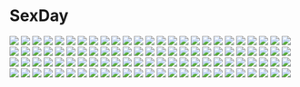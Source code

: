 # SexDay
![](https://konachan.com/jpeg/e52b564a09ec8af25e7c0b4ac1b03afb/Konachan.com%20-%20261531%20blonde_hair%20breasts%20cleavage%20close%20gradient%20green_eyes%20idolmaster%20idolmaster_cinderella_girls%20magako%20miyamoto_frederica%20short_hair.jpg)
![](https://konachan.com/jpeg/da258ca43be922634eabc83b1b932748/Konachan.com%20-%20195007%20breasts%20censored%20game_cg%20green_eyes%20long_hair%20minatsuki_arumi%20nipples%20no_bra%20nopan%20orange_hair%20penis%20pussy%20school_uniform%20sex%20suzumura_ema.jpg)
![](https://konachan.com/image/03d765ba0c44eccac9fffbe455015b94/Konachan.com%20-%20275387%20animal%20breasts%20brown_hair%20cleavage%20drink%20fish%20flowers%20katana%20long_hair%20original%20purple_eyes%20sake%20sword%20torii%20umbrella%20water%20weapon%20weiyinji_xsk%20wet.jpg)
![](https://konachan.com/image/e473be7d2d4e77a3e148bc16ad206cca/Konachan.com%20-%20139675%20animal_ears%20brown_eyes%20brown_hair%20escu%3Ade%20food%20game_cg%20gurenka%20kuon_%28gurenka%29%20long_hair%20nagatsuki_fumika%20nekonyan%20red_eyes%20red_hair%20short_hair.jpg)
![](https://konachan.com/image/1580bb77ee3082eed009f4ec1d55fd52/Konachan.com%20-%2022560%20christmas.jpg)
![](https://konachan.com/jpeg/6637c20b0204eea78cf86c629623ef04/Konachan.com%20-%2010271%20garden_%28galge%29%20himemiya_ruri%20hoshino_erika%20rindou_mana.jpg)
![](https://konachan.com/image/26c3f63700dc37b7ad3aad4bba78c740/Konachan.com%20-%2081009%20animal%20barefoot%20black_hair%20blonde_hair%20blue_eyes%20book%20brown_hair%20cat%20dress%20green_eyes%20original%20tako_ashin.jpg)
![](https://konachan.com/image/e6f3838a6276f6c1376eff4ec09dee76/Konachan.com%20-%20197310%20black_hair%20cherry_blossoms%20clouds%20flowers%20japanese_clothes%20kimono%20long_hair%20original%20petals%20sky%20skyt2.jpg)
![](https://konachan.com/jpeg/510445c0ff21bc57719257a7a0c1d2e1/Konachan.com%20-%20287626%20ass%20ass_grab%20blush%20breasts%20demon%20fellatio%20food%20glasses%20handjob%20hat%20horns%20long_hair%20merunyaa%20nipples%20original%20pizza%20signed%20succubus%20tail%20tips%20uniform.jpg)
![](https://konachan.com/image/accc2937a9b52bd09049608af26f07fe/Konachan.com%20-%20213041%20close%20gun%20kawanakajima%20lisa_%28pso2%29%20phantasy_star%20phantasy_star_online%20phantasy_star_online_2%20red_eyes%20robot%20weapon.jpg)
![](https://konachan.com/jpeg/0e1a3e69d2738628bb9e076f7198e28a/Konachan.com%20-%20265137%20ass%20barefoot%20bikini%20blue_hair%20bow%20breasts%20cleavage%20cyan%20food%20group%20hat%20ishimu%20long_hair%20navel%20pink_eyes%20reisen%20seiran%20swimsuit%20tail%20touhou%20twintails.jpg)
![](https://konachan.com/jpeg/e1a0d171de6be3a38b1b8902d95b00a7/Konachan.com%20-%2055731%2077%20blonde_hair%20brown_eyes%20koshimizu_rin%20long_hair%20mikagami_mamizu%20school_uniform.jpg)
![](https://konachan.com/jpeg/63c539e6dcacfb1c13814429f06e7c88/Konachan.com%20-%20186706%20angel%20original%20wings%20yuuki_%28mnm217%29.jpg)
![](https://konachan.com/image/3d95babd819291d0d6507e64d8ba4cb2/Konachan.com%20-%2036747%20blonde_hair%20blue_eyes%20clannad%20genderswap%20school_uniform%20sunohara_youhei%20thighhighs%20zettai_ryouiki.jpg)
![](https://konachan.com/jpeg/818e1a8dd6c1e2b24f7f5a67053f92f7/Konachan.com%20-%20275483%20blue%20blush%20elbow_gloves%20gloves%20kemono_friends%20long_hair%20navel%20signed%20skirt%20tail%20thighhighs%20white_hair%20wings%20yellow_eyes%20zettai_ryouiki.jpg)
![](https://konachan.com/image/a6cc2f0898ae7d0b05d7901c42bf5995/Konachan.com%20-%2061396%20hoshinokaoru%20kuhouin_murasaki%20kure-nai.jpg)
![](https://konachan.com/jpeg/70ad0ba866a85a7090c1d441ee8d5950/Konachan.com%20-%20301625%20barefoot%20blonde_hair%20book%20fuji_choko%20game_cg%20glasses%20headphones%20long_hair%20mugendou_saki%20sleeping%20yumeutsutsu_re%3Amaster.jpg)
![](https://konachan.com/image/f471f11482dd1ab2be1e2244e9c38eab/Konachan.com%20-%20143212%20konoe_subaru%20mayo_chiki%21%20suzutsuki_kanade.jpg)
![](https://konachan.com/jpeg/e187d018e76ca6387519ef69c8d66f0c/Konachan.com%20-%20254572%20animal%20aqua_eyes%20blonde_hair%20gloves%20gun%20hat%20horse%20long_hair%20military%20neko_%28yanshoujie%29%20pantyhose%20skirt%20sky%20spear%20sword%20uniform%20weapon%20windmill.jpg)
![](https://konachan.com/image/0f751ef813f8f1a947bc698e0b82ceef/Konachan.com%20-%2068857%20all_male%20anthropomorphism%20axis_powers_hetalia%20denmark_%28hetalia%29%20finland_%28hetalia%29%20iceland_%28hetalia%29%20male%20norway_%28hetalia%29%20sweden_%28hetalia%29.jpg)
![](https://konachan.com/image/6f6a534ed3e561e2fdc084152a3c3f92/Konachan.com%20-%2016783%20rozen_maiden%20suigintou.jpg)
![](https://konachan.com/jpeg/7f1351471a092e0447df555727621832/Konachan.com%20-%20244809%20male%20mizutani_shizuku%20silhouette%20tonari_no_kaibutsu-kun%20vector%20yoshida_haru.jpg)
![](https://konachan.com/image/bd22e257ca571371a418f34367611c29/Konachan.com%20-%20278817%20all_male%20aqua_eyes%20bike_shorts%20blush%20bow%20braids%20dress%20flowers%20long_hair%20male%20petals%20ponytail%20shorts%20skirt%20skirt_lift%20thighhighs%20tie%20trap%20wristwear.jpg)
![](https://konachan.com/jpeg/8b0ad2d27585aa99a73d6c865942b4a1/Konachan.com%20-%2053821%20close%20komori_kiri%20sayonara_zetsubou_sensei.jpg)
![](https://konachan.com/jpeg/4a7c6778e1f46f2a8329cb5525141a3c/Konachan.com%20-%20138501%20barefoot%20black_hair%20blush%20gokou_ruri%20gradient%20ore_no_imouto_ga_konna_ni_kawaii_wake_ga_nai%20red_eyes%20smile_%28rz%29.jpg)
![](https://konachan.com/image/e7e4bc569ca25548ee17f0ff6a9ff5d6/Konachan.com%20-%20143122%20blonde_hair%20headphones%20short_hair%20third-party_edit%20touhou%20toyosatomimi_no_miko%20weapon.jpg)
![](https://konachan.com/jpeg/a02b4fc9b3043cba27614f7a6f7014c4/Konachan.com%20-%2061893%20empty_x_embryo%20kifune_mio%20kobuichi%20nopan%20yuzusoft.jpg)
![](https://konachan.com/image/b6f64fdfe2e561d40383145c912c4586/Konachan.com%20-%2080506%20ass%20blonde_hair%20blush%20bow%20breasts%20brown_eyes%20brown_hair%20grass%20long_hair%20miko%20nopan%20panties%20panty_pull%20sideboob%20skirt%20touhou%20tree%20underwear.jpg)
![](https://konachan.com/image/7fba2e200e991882d647de426006de8b/Konachan.com%20-%207904%20kagami_kuro%20kodomo_no_jikan%20kokonoe_rin%20loli%20usa_mimi_%28character%29.jpg)
![](https://konachan.com/jpeg/5f30f760a8a533bae098096353641087/Konachan.com%20-%20230481%20aliasing%20aqua_eyes%20blue_hair%20boots%20cube85%20gloves%20goggles%20hat%20kawashiro_nitori%20motorcycle%20short_hair%20shorts%20signed%20socks%20touhou%20twintails.jpg)
![](https://konachan.com/image/af3eacd893ee1619820bab14c286f86c/Konachan.com%20-%209653%20eclair%20kiddy_grade%20lumiere.jpg)
![](https://konachan.com/image/7e1d4797823a84bf7762491083157d63/Konachan.com%20-%2033241%20panties%20tagme%20underwear.jpg)
![](https://konachan.com/image/128b85ff4d0741b89b33c1ab653e1c18/Konachan.com%20-%2028389%20alice_parade%20blonde_hair%20blue_eyes%20game_cg%20itou_noiji%20maid%20odoodo_funny%20short_hair%20unisonshift.jpg)
![](https://konachan.com/jpeg/34e31f4e7f4bb19ed98da233ac380e81/Konachan.com%20-%20177536%20black_hair%20blush%20bra%20brown_eyes%20erect_nipples%20kotegawa_yui%20long_hair%20navel%20panties%20phone%20to_love_ru%20to_love_ru_darkness%20underwear%20white.jpg)
![](https://konachan.com/image/44cb0c66020651c9c6370e875ebaa297/Konachan.com%20-%20160550%202girls%20blonde_hair%20blue_eyes%20doll%20dress%20flowers%20goth-loli%20hat%20headdress%20lolita_fashion%20long_hair%20red_eyes%20rose%20rozen_maiden%20shinku%20suigintou.jpg)
![](https://konachan.com/image/b0113a00b7496bfec5edc0007c16fe87/Konachan.com%20-%20223065%202girls%20aori_%28splatoon%29%20gloves%20hat%20hotaru_%28splatoon%29%20seto_%28asils%29%20splatoon%20white.jpg)
![](https://konachan.com/jpeg/abd7ad16ad09729af07e55f1d3f4080e/Konachan.com%20-%20113654%20aqua_hair%20breasts%20cleavage%20clouds%20collar%20halo%20hatsune_miku%20ribbons%20salay%20stars%20twintails%20vocaloid%20water.jpg)
![](https://konachan.com/jpeg/bf0ce4e2792cc692d845010ed3ef0d51/Konachan.com%20-%20132138%20game_cg%20giga%20hotchkiss%20marui%20sumiyoshi_nana%20underwear.jpg)
![](https://konachan.com/jpeg/3522365b0bac839a396c56d9e8e9463f/Konachan.com%20-%20182586%20black_hair%20blush%20breasts%20kanojo_ga_flag_o_oraretara%20mahougasawa_akane%20nipples%20third-party_edit%20wet%20white%20yellow_eyes.jpg)
![](https://konachan.com/jpeg/eff03c17093a8e290cca8451f90dde6f/Konachan.com%20-%2050949%20animal_ears%20food%20loli%20pop%20scan%20school_swimsuit%20swimsuit%20thighhighs.jpg)
![](https://konachan.com/image/359d42222e902755128bfb51d4f48a2d/Konachan.com%20-%2088173%20dress%20eyepatch%20goth-loli%20hatsune_miku%20headphones%20lolita_fashion%20long_hair%20no_more%20pink_eyes%20teddy_bear%20vocaloid%20white%20white_hair.jpg)
![](https://konachan.com/image/7e3a713ba0f3e40af9f588a2a2595213/Konachan.com%20-%20248793%20animal_ears%20aqua_eyes%20blonde_hair%20blush%20bow%20catgirl%20gloves%20long_hair%20navel%20neko_works%20nekopara%20sayori%20skirt%20tail%20thighhighs%20twintails%20watermark.jpg)
![](https://konachan.com/image/f096600245efd7554e9934c4e5e51d97/Konachan.com%20-%20275693%20black_hair%20boots%20breasts%20cameltoe%20christmas%20cleavage%20couch%20gloves%20long_hair%20meropan%20panties%20ponytail%20red_eyes%20sideboob%20thighhighs%20underwear.jpg)
![](https://konachan.com/jpeg/41fff9e7141bb364753601ab82d97076/Konachan.com%20-%20115640%20ass%20bed%20brown_eyes%20brown_hair%20chupimaro%20original%20panties%20thighhighs%20underwear.jpg)
![](https://konachan.com/image/0dd2f42cd682d836de57dc1ffbd9cae1/Konachan.com%20-%20184886%20blush%20crown%20game_console%20loli%20no_game_no_life%20philomelalilium%20school_uniform%20sora_%28no_game_no_life%29%20stephanie_dola%20thighhighs%20white_hair%20yellow_eyes.jpg)
![](https://konachan.com/image/86c33d88943567ee49e5e95886eefb34/Konachan.com%20-%20112101%20hatsune_miku%20vocaloid.jpg)
![](https://konachan.com/jpeg/c46a7b27692393e19077699dd7da3cfe/Konachan.com%20-%20288390%20animal%20bird%20brown_hair%20long_hair%20original%20purple_eyes%20skirt%20super_pig%20train.jpg)
![](https://konachan.com/image/6cf20f94107786fae4f88b74ab88672c/Konachan.com%20-%2013041%20all_male%20code_geass%20kururugi_suzaku%20lelouch_lamperouge%20male.jpg)
![](https://konachan.com/jpeg/1b0a0e4036d18919ae597b812b54ca87/Konachan.com%20-%20159872%20apron%20ass%20ass_grab%20blush%20breasts%20cameltoe%20censored%20choker%20cleavage%20garter%20glasses%20gloves%20headdress%20maid%20nipples%20nopan%20panties%20pussy%20red_hair%20uniform.jpg)
![](https://konachan.com/jpeg/b73a6020b545f002f82d172ee167a23f/Konachan.com%20-%20286817%20aliasing%20azur_lane%20barefoot%20black_hair%20book%20braids%20breasts%20cleavage%20dark_skin%20drink%20iiiroha%20long_hair%20shorts%20thighhighs%20twintails%20yellow_eyes.jpg)
![](https://konachan.com/image/1588790cebd525fdea85f39ea3325200/Konachan.com%20-%2025691%20all_male%20male%20naruto%20uzumaki_naruto.jpg)
![](https://konachan.com/jpeg/2243cab563d3ab4e74dd7647c82bab8f/Konachan.com%20-%20195290%20black_eyes%20black_hair%20building%20city%20clouds%20domik%20long_hair%20original%20school_uniform%20skirt%20sky%20sunset%20thighhighs%20zettai_ryouiki.jpg)
![](https://konachan.com/image/19638cca906d9ef8b3be3003e6b20858/Konachan.com%20-%2061024%20jpeg_artifacts%20k-on%21%20kotobuki_tsumugi%20signed%20watermark.jpg)
![](https://konachan.com/jpeg/43dbade5eded76aab9fe2683c404d02b/Konachan.com%20-%20271459%202girls%20animal%20bird%20blush%20breasts%20cameltoe%20cleavage%20doggirl%20fang%20flowers%20long_hair%20ponytail%20red_eyes%20swimsuit%20tail%20twintails%20water%20wolfgirl%20wristwear.jpg)
![](https://konachan.com/image/87e95a6bcb810a039cc0443e5ae16a2e/Konachan.com%20-%20216705%20animal%20bird%20brown_hair%20building%20dress%20gloves%20long_hair%20original%20paper%20ponytail%20tagme_%28artist%29%20yellow_eyes.jpg)
![](https://konachan.com/image/c29ab4faa1a6019ac165ce476964dcdf/Konachan.com%20-%20129725%20barefoot%20blue_eyes%20brown_hair%20chain%20clamp%20dress%20male%20sakura_%28tsubasa%29%20shackles%20short_hair%20syaoran%20torn_clothes%20tsubasa_reservoir_chronicle%20wings.jpg)
![](https://konachan.com/image/89899819e385af0485c5b1e28cba4cf2/Konachan.com%20-%20142447%20death_the_kid%20gun%20ipod%20monochrome%20parody%20soul_eater%20weapon.jpg)
![](https://konachan.com/image/3c300e67c2ea9dca08e91531e485d3b1/Konachan.com%20-%20299816%20girl_cafe_gun_%28game%29%20japanese_clothes%20logo%20long_hair%20night%20nora_moon%20rococo_%28girl_cafe_gun%29%20stars%20su_xiaozhen%20tagme_%28artist%29.jpg)
![](https://konachan.com/image/5d83bbc2d15d8853769b10f60f2667a5/Konachan.com%20-%2027266%20barefoot%20bikini%20breasts%20brown_eyes%20brown_hair%20cleavage%20erect_nipples%20gradient%20long_hair%20mobile_suit_gundam%20navel%20swimsuit%20tadano_akira%20vector.jpg)
![](https://konachan.com/image/61c40e9beb37f46f20042182f75d2c02/Konachan.com%20-%20101094%20akiyama_chitose%20ass%20fuyukawa_kurusu%20harukaze_asuna%20nyantype%20oka_yuuichi%20panties%20sawanatsu_kotone%20scan%20softenni%20sport%20tennis%20underwear.jpg)
![](https://konachan.com/image/40f2a712c6c9102590fca86e46ec632f/Konachan.com%20-%20191219%202girls%20animal%20bell%20brown_hair%20building%20butterfly%20dragon%20fish%20flowers%20landscape%20original%20petals%20rainbow%20scenic%20tree%20twintails%20water%20waterfall.jpg)
![](https://konachan.com/jpeg/8e992ee2cbf3920d66a923b9bea3efaa/Konachan.com%20-%20151577%20blush%20candy%20close%20game_cg%20green_hair%20justy_x_nasty%20kagami_hibiki%20lollipop%20mikagami_mamizu%20purple_eyes%20short_hair%20whirlpool.jpg)
![](https://konachan.com/jpeg/843dc04f4b15c8c543eeaad2fa3d92d9/Konachan.com%20-%2046985%20blue_eyes%20blue_hair%20bow%20brown_eyes%20brown_hair%20glasses%20japanese_clothes%20long_hair%20miko%20red_eyes%20red_hair%20short_hair%20time_leap.jpg)
![](https://konachan.com/image/5389eb38ac67c2703fa1ec95df41ff59/Konachan.com%20-%20138377%20blush%20bow%20brown_eyes%20brown_hair%20collar%20panties%20peko%20school_uniform%20short_hair%20skirt%20skirt_lift%20striped_panties%20takanashi_nao%20thighhighs%20underwear.jpg)
![](https://konachan.com/jpeg/42742990f4a1997a1772470fb219fcf7/Konachan.com%20-%209534%20kimi_ga_nozomu_eien%20waitress.jpg)
![](https://konachan.com/image/ed4db3452cd7c645844da796cfad8afe/Konachan.com%20-%20165625%2047agdragon%20barefoot%20bikini%20flowers%20headphones%20original%20red_eyes%20red_hair%20swimsuit.jpg)
![](https://konachan.com/image/aca881eacda9c5b81569a0e358aac9ee/Konachan.com%20-%20261276%20barefoot%20bed%20breasts%20brown_eyes%20fallen_heaven%20flowers%20green_hair%20nipples%20nude%20rose%20shikieiki_yamaxanadu%20short_hair%20touhou.jpg)
![](https://konachan.com/image/a70b58ddf3f2f6e681ff2288a2d1deca/Konachan.com%20-%20130081%20panties%20precure%20smile_precure%21%20tagme%20underwear.jpg)
![](https://konachan.com/jpeg/3a1f3ea8edb8d09aaea01bb568354fb1/Konachan.com%20-%2043929%20akane_iro_ni_somaru_saka%20christmas%20izumi_tsubasu%20katagiri_yuuhi%20nagase_minato%20ryohka%20thighhighs.jpg)
![](https://konachan.com/jpeg/1e1ab40f66b14568bde2e0c111074697/Konachan.com%20-%20122360%20masiroke%20original%20panties%20underwear%20white.jpg)
![](https://konachan.com/jpeg/4e90440220145f9c979761d00bec0fa5/Konachan.com%20-%20201431%20blue_eyes%20blue_hair%20hat%20hatsune_miku%20heart%20kimpl%20long_hair%20scarf%20twintails%20vocaloid%20white.jpg)
![](https://konachan.com/image/e0dc7cf791c30a2578e39cd23849b962/Konachan.com%20-%205346%20aquaplus%20brown_eyes%20brown_hair%20leaf%20school_uniform%20skirt%20to_heart%20to_heart_2.jpg)
![](https://konachan.com/jpeg/3f2149990ff21f38c83d7f377d7b21ab/Konachan.com%20-%2049242%20bra%20fujisaki_amane%20panties%20stellar_theater%20suzuhira_hiro%20underwear.jpg)
![](https://konachan.com/image/a560f9db4d36df9c18f98f965f017245/Konachan.com%20-%2015687%20pastel_chime%20pastel_chime_continue%20pointed_ears.jpg)
![](https://konachan.com/jpeg/69e30bbdd81640f416533654d58ecbca/Konachan.com%20-%20253301%20anus%20aqua_eyes%20blue_hair%20blush%20breasts%20censored%20group%20harem%20hug%20long_hair%20male%20nipples%20nude%20penis%20pink_eyes%20red_hair%20sex%20shinya%20shirobako%20sideboob.jpg)
![](https://konachan.com/image/7690b9314b517c53d65a9ee26ea6629e/Konachan.com%20-%2088403%20blonde_hair%20gumi%20hatsune_miku%20kagamine_len%20kagamine_rin%20kaito%20kamui_gakupo%20long_hair%20male%20megurine_luka%20meiko%20siting_zeng%20twintails%20vocaloid%20wink.jpg)
![](https://konachan.com/jpeg/8a96d0071c45b88ac7a270eabfc713d2/Konachan.com%20-%20182769%20black_hair%20daito%20gloves%20gun%20headphones%20long_hair%20original%20scarf%20school_uniform%20skirt%20socks%20weapon.jpg)
![](https://konachan.com/image/c440b20092671d3d82d1aaaa96b6e698/Konachan.com%20-%20128331%20pointed_ears%20realistic%20tera_online.jpg)
![](https://konachan.com/image/e74e36cadb83ef40129e6a86d0d231d1/Konachan.com%20-%20198688%20grandia_bing%20headband%20japanese_clothes%20lolita_fashion%20love_live%21_school_idol_project%20ponytail%20thighhighs%20wink%20yazawa_nico%20yukata.jpg)
![](https://konachan.com/jpeg/e97f38362ed54e911aee60797cc7784a/Konachan.com%20-%20216371%20blush%20brown_hair%20close%20cropped%20long_hair%20mikkii%20original%20school_uniform%20tears%20waifu2x.jpg)
![](https://konachan.com/image/5b41f40398cd2aa834ea6d36fd092ca9/Konachan.com%20-%20233671%20animal%20armor%20bat%20breasts%20cleavage%20clouds%20demon%20fang%20gray_hair%20horns%20long_hair%20moon%20navel%20night%20red_eyes%20sword%20vampire%20weapon%20wings%20wristwear%20yu-gi-oh.jpg)
![](https://konachan.com/image/c218c1fc2504a21b436c500ead02b45d/Konachan.com%20-%2053793%20ef%20eyepatch%20feathers%20school_uniform%20shindou_chihiro%20shindou_kei%20twins.jpg)
![](https://konachan.com/jpeg/fbd9b3578b359c08cf5450210b28828d/Konachan.com%20-%2097360%203rd_eye%20black_hair%20bloody_rondo%20censored%20game_cg%20handjob%20kamizu_sayaka%20penis%20purple_eyes%20sakaki_maki.jpg)
![](https://konachan.com/jpeg/06b4f0411d4394e6e24978c1c53d92b7/Konachan.com%20-%20179779%20black_hair%20breasts%20censored%20game_cg%20hatori_piyoko%20kazaura_shiho%20long_hair%20navel%20nipples%20open_shirt%20peassoft%20penis%20pussy%20red_eyes%20sex%20skirt%20spread_legs.jpg)
![](https://konachan.com/image/caabb9fff6d4d3f1adabad581b2fab7b/Konachan.com%20-%20236781%20anthropomorphism%20ass%20collar%20couch%20green_hair%20kantai_collection%20long_hair%20panties%20sheita%20sleeping%20thighhighs%20underwear%20yamakaze_%28kancolle%29.jpg)
![](https://konachan.com/image/fdae68447f3dbdb82164bc490935f0a7/Konachan.com%20-%2087421%20blonde_hair%20blue_eyes%20boots%20braids%20flowers%20gray%20gun%20original%20weapon.jpg)
![](https://konachan.com/jpeg/adf85f970c66c75e613ac6ea33ef5e00/Konachan.com%20-%2046163%20ganaha_hibiki%20hoshii_miki%20idolmaster%20kisaragi_chihaya%20shijou_takane%20zanzi.jpg)
![](https://konachan.com/image/13382d54d45a918935579db245b7280b/Konachan.com%20-%2094117%20blonde_hair%20blue_hair%20boots%20bow%20group%20hat%20kneehighs%20kyuubee%20miki_sayaka%20oniyan%20parody%20pink_hair%20ribbons%20short_hair%20thighhighs%20tomoe_mami%20twintails.jpg)
![](https://konachan.com/image/a31114124cb007ce048e18f5af468133/Konachan.com%20-%2048762%20hiiragi_tsukasa%20lucky_star%20school_uniform%20white.jpg)
![](https://konachan.com/image/f8bfeeda70e6ff57d2f67bc760ec1a76/Konachan.com%20-%2047145%20blue_hair%20kannagi_crazy_shrine_maidens%20nagi.jpg)
![](https://konachan.com/image/4082666d4949ba9cec76147dd85f3546/Konachan.com%20-%2033553%20eureka%20eureka_seven%20gidget%20link%20maeter%20maurice%20moondoggie%20renton_thurston.jpg)
![](https://konachan.com/image/4a4acabbfa3bab08256010d3bf9d7b1c/Konachan.com%20-%2055377%20charlotte_hazelrink%20komori_kei%20princess_lover.jpg)
![](https://konachan.com/jpeg/5b5346dc9489c1375cb7297c6b049c4d/Konachan.com%20-%2097758%20mahou_shoujo_madoka_magica%20tomoe_mami.jpg)
![](https://konachan.com/image/f92e2af535f886579bd6708df129e3dc/Konachan.com%20-%2072650%20hatsune_miku%20panties%20striped_panties%20twintails%20underwear%20vocaloid.jpg)
![](https://konachan.com/image/84cbe949a3d4e1d49888a28868677e3b/Konachan.com%20-%20240824%20crying%20kazeno%20original.jpg)
![](https://konachan.com/jpeg/d77cc384b5805338f68dd36031b05ab2/Konachan.com%20-%2061886%20blush%20bra%20kobuichi%20maid%20nipples%20open_shirt%20panties%20tenshinranman%20thighhighs%20underwear%20yamabuki_aoi%20yuzusoft.jpg)
![](https://konachan.com/image/ab702d21ad3a044469109308922bee4e/Konachan.com%20-%2057098%20alphonse_elric%20blonde_hair%20edward_elric%20fullmetal_alchemist.jpg)
![](https://konachan.com/image/4ef2dc7945be630209b99fae2e1defac/Konachan.com%20-%20123812%20bukimi_isan%20cigarette%20gun%20inubashiri_momiji%20smoking%20snow%20touhou%20weapon%20wolfgirl.jpg)
![](https://konachan.com/jpeg/b55585056e53beb873f88fbc260a5bec/Konachan.com%20-%20299921%20dress%20dsmile%20flowers%20gray_hair%20green_eyes%20long_hair%20original%20petals%20scan%20twintails.jpg)
![](https://konachan.com/jpeg/062e0f8d7952c3e89d7a883ca5cce7d5/Konachan.com%20-%20288527%20animal%20blush%20bottle_miku%20close%20fish%20hatsune_miku%20remimim%20vocaloid%20water.jpg)
